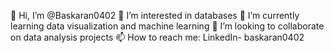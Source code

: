 👋 Hi, I’m @Baskaran0402
👀 I’m interested in databases
🌱 I’m currently learning data visualization and machine learning
💞️ I’m looking to collaborate on data analysis projects
📫 How to reach me: LinkedIn- baskaran0402

<!---
Baskaran0402/Baskaran0402 is a ✨ special ✨ repository because its `README.md` (this file) appears on your GitHub profile.
You can click the Preview link to take a look at your changes.
--->
